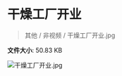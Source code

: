 # 干燥工厂开业

> 其他 / 非视频 / 干燥工厂开业.jpg

**文件大小**: 50.83 KB

<img src="https://file.hsyhx.top/video/其他/非视频/干燥工厂开业.jpg"  alt="干燥工厂开业.jpg" />